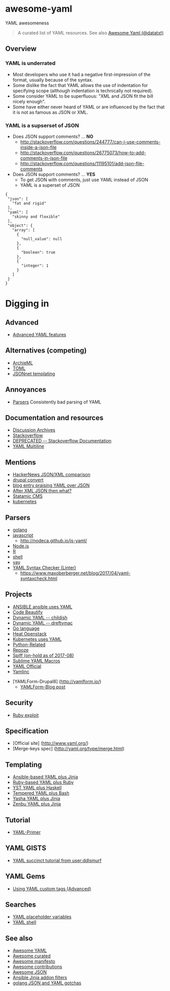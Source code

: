<!---
### <beg-file_info>
### document_metadata:
###   - caption: "caption"
###     dmid: "uu151chariot_unveiled"
###     date: created="2019-02-26 09:33:48"
###     last: lastmod="2019-02-26 09:33:48"
###     tags: __tags__
###     author:     created="__author__"
###     filetype:   "__filetype__"
###     lastupdate: "__lastupdate__"
###     desc: |
###         * __desc__
###     seealso: |
###         * __seealso__
###     seeinstead: |
###         * __seeinstead__
### <end-file_info>
--->

# awesome-yaml

YAML awesomeness

> A curated list of YAML resources. See also [Awesome Yaml (@datatxt)](https://github.com/datatxt/awseome-yaml)

## Overview

### YAML is **underrated**
* Most developers who use it had a negative first-impression of the format, usually because of the syntax.
* Some dislike the fact that YAML allows the use of indentation for specifying scope (although indentation is technically not required).
* Some consider YAML to be superfluous: "XML and JSON fit the bill nicely enough".
* Some have either never heard of YAML or are influenced by the fact that it is not as famous as JSON or XML.

### YAML is a **supserset of JSON**
* Does JSON support comments? ... **NO**
   * http://stackoverflow.com/questions/244777/can-i-use-comments-inside-a-json-file
   * http://stackoverflow.com/questions/26775073/how-to-add-comments-in-json-file
   * http://stackoverflow.com/questions/11195101/add-json-file-comments
* Does JSON support comments? ... **YES**
   * To get JSON with comments, just use YAML instead of JSON
   * YAML is a superset of JSON
```
{
 "json": [
   "fat and rigid"
 ],
 "yaml": [
   "skinny and flexible"
 ],
 "object": {
   "array": [
     {
       "null_value": null
     },
     {
       "boolean": true
     },
     {
       "integer": 1
     }
   ]
 }
}
```

# Digging in

## Advanced
- [Advanced YAML features](https://github.com/cyklo/Bukkit-OtherBlocks/wiki/Aliases-(advanced-YAML-usage))

## Alternatives (competing)
- [ArchieML](http://archieml.org/)
- [TOML](https://github.com/toml-lang/toml)
- [JSONnet templating](http://jsonnet.org/language/comparisons.html)

## Annoyances
- [Parsers](https://hackernoon.com/consistently-bad-parsing-of-yaml-ae23eb3676a1) Consistently bad parsing of YAML

## Documentation and resources
- [Discussion Archives](https://sourceforge.net/p/yaml/mailman/yaml-core)
- [Stackoverflow](http://stackoverflow.com/questions/tagged/yaml)
- [DEPRECATED -- Stackoverflow Documentation](http://stackoverflow.com/documentation/yaml)
- [YAML Multiline](http://yaml-multiline.info/)

## Mentions
- [HackerNews JSON/XML comparison](https://news.ycombinator.com/item?id=17360088)
- [drupal convert](https://www.drupal.org/node/1793074)
- [blog entry praising YAML over JSON](http://www.cowtowncoder.com/blog/archives/2012/04/entry_473.html)
- [After XML JSON then what?](http://www.drdobbs.com/web-development/after-xml-json-then-what/240151851)
- [Statamic CMS](https://docs.statamic.com/yaml)
- [kubernetes](https://github.com/kubernetes/helm/blob/master/docs/chart_template_guide/yaml_techniques.md)

## Parsers
- [golang](https://github.com/go-yaml/yaml)
- [javascript](https://github.com/nodeca/js-yaml)
    - http://nodeca.github.io/js-yaml/
- [Node.js](https://www.npmjs.com/search?q=yaml)
- [R](https://github.com/viking/r-yaml/tree/master)
- [shell](https://johnlane.ie/yay-use-yaml-in-bash-scripts.html)
- [yay](https://github.com/yaybu/yay)
- [YAML Syntax Checker (Linter)](http://yamllint.readthedocs.io/en/latest/quickstart.html#installing-yamllint)
    - https://www.maxoberberger.net/blog/2017/04/yaml-syntaxcheck.html

## Projects
- [ANSIBLE ansible uses YAML](https://github.com/ansible/ansible)
- [Code Beautify](http://codebeautify.org/yaml-to-json-xml-csv)
- [Dynamic YAML -- childish](https://github.com/childsish/dynamic-yaml)
- [Dynamic YAML -- dreftymac](https://github.com/dreftymac/dynamic.yaml)
- [Go language](https://github.com/go-yaml/yaml)
- [Heat Openstack](https://wiki.openstack.org/wiki/Heat/YAMLTemplates)
- [Kubernetes uses YAML](https://en.wikipedia.org/wiki/Kubernetes)
- [Python-Related](https://github.com/genomoncology/related    )
- [Repoze](http://docs.repoze.org/configuration/index.html)
- [Spiff (on-hold as of 2017-08)](https://github.com/mandelsoft/spiff)
- [Sublime YAML Macros](https://github.com/Thom1729/YAML-Macros)
- [YAML Official](https://github.com/yaml)
- [Yamlinc](https://github.com/javanile/yamlinc)
* [YAMLForm-Drupal8] (http://yamlform.io/)
    * [YAMLForm-Blog post](https://www.fourkitchens.com/blog/article/getting-nyu-yaml-form)

## Security
- [Ruby exploit](http://www.ehackingnews.com/2013/01/rubygemsorg-hacked-via-yaml-parsing.html)

## Specification
- [Official site] (http://www.yaml.org/)
- [Merge-keys spec] (http://yaml.org/type/merge.html)

## Templating
- [Ansible-based YAML plus Jinja](https://docs.ansible.com/ansible-container/container_yml/template.html)
- [Ruby-based YAML plus Ruby](http://benjamincongdon.me/blog/2016/07/27/Liquid-YAML-Programmatic-Data/)
- [YST YAML plus Haskell](https://github.com/jgm/yst)
- [Tempered YAML plus Bash](https://github.com/ChrisPenner/tempered)
- [Yasha YAML plus Jinja](https://github.com/kblomqvist/yasha)
- [Zenbu YAML plus Jinja](https://github.com/metakirby5/zenbu)

## Tutorial
- [YAML-Primer](https://github.com/darvid/trine/wiki/YAML-Primer)

## YAML GISTS
* [YAML succinct tutorial from user:ddlsmurf](https://gist.github.com/dreftymac/b68fef16a468ae56e275)

## YAML Gems
* [Using YAML custom tags (Advanced)](http://stackoverflow.com/a/23212501/42223)

## Searches
* [YAML placeholder variables](https://duckduckgo.com/?q=yaml+placeholder+variables)
* [YAML shell](https://duckduckgo.com/?q=yaml+shell&ia=qa)

## See also
* [Awesome YAML](https://github.com/datatxt/awseome-yaml)
* [Awesome curated](https://github.com/sindresorhus/awesome)
* [Awesome manifesto](https://github.com/sindresorhus/awesome/blob/master/awesome.md)
* [Awesome contributions](https://github.com/sindresorhus/awesome/blob/master/contributing.md)
* [Awesome JSON](https://github.com/burningtree/awesome-json)
* [Ansible Jinja addon filters](http://docs.ansible.com/ansible/latest/playbooks_filters.html)
* [golang JSON and YAML gotchas](http://ghodss.com/2014/the-right-way-to-handle-yaml-in-golang/)

